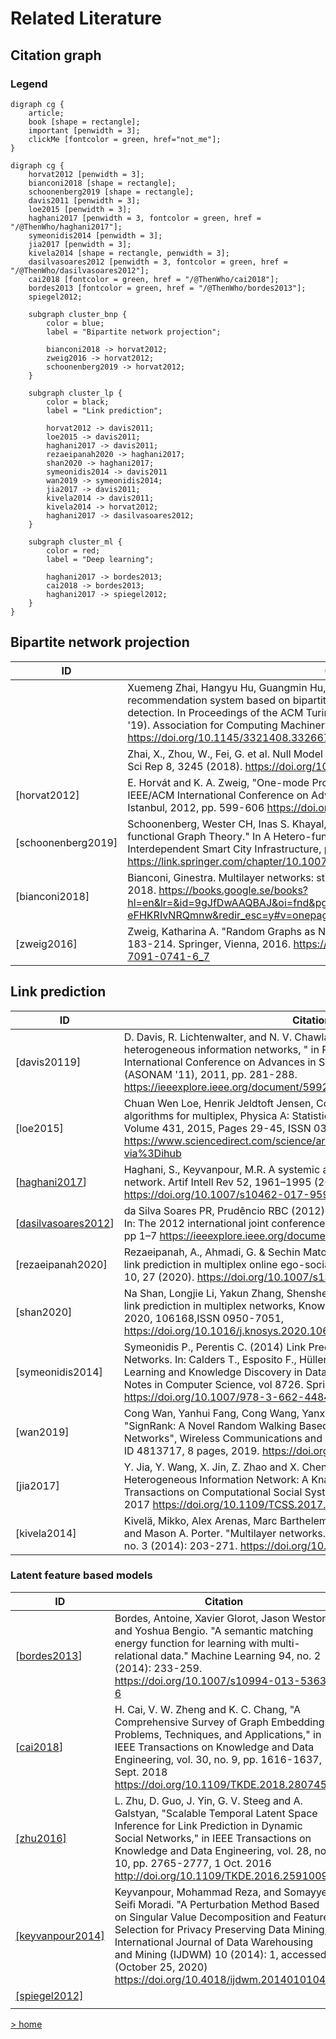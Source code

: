 # Related Literature

## Citation graph

### Legend
```graphviz 
digraph cg {
    article;
    book [shape = rectangle];
    important [penwidth = 3];
    clickMe [fontcolor = green, href="not_me"];
}
```

```graphviz 
digraph cg {
    horvat2012 [penwidth = 3];
    bianconi2018 [shape = rectangle];
    schoonenberg2019 [shape = rectangle];
    davis2011 [penwidth = 3];
    loe2015 [penwidth = 3];
    haghani2017 [penwidth = 3, fontcolor = green, href = "/@ThenWho/haghani2017"];
    symeonidis2014 [penwidth = 3];
    jia2017 [penwidth = 3];
    kivela2014 [shape = rectangle, penwidth = 3];
    dasilvasoares2012 [penwidth = 3, fontcolor = green, href = "/@ThenWho/dasilvasoares2012"];
    cai2018 [fontcolor = green, href = "/@ThenWho/cai2018"];
    bordes2013 [fontcolor = green, href = "/@ThenWho/bordes2013"];
    spiegel2012;
    
    subgraph cluster_bnp {
		color = blue;
		label = "Bipartite network projection";
        
        bianconi2018 -> horvat2012;
        zweig2016 -> horvat2012;
        schoonenberg2019 -> horvat2012;
	}
    
    subgraph cluster_lp {
		color = black;
		label = "Link prediction";
        
        horvat2012 -> davis2011;
        loe2015 -> davis2011;
        haghani2017 -> davis2011;
        rezaeipanah2020 -> haghani2017;
        shan2020 -> haghani2017;
        symeonidis2014 -> davis2011
        wan2019 -> symeonidis2014;
        jia2017 -> davis2011;
        kivela2014 -> davis2011;
        kivela2014 -> horvat2012;
        haghani2017 -> dasilvasoares2012;
    }
    
    subgraph cluster_ml {
		color = red;
		label = "Deep learning";
        
        haghani2017 -> bordes2013;
        cai2018 -> bordes2013;
        haghani2017 -> spiegel2012;
    }
}
```

## Bipartite network projection

| ID  | Citation                                                                                                                                                                                                                                                                                                                                                                     |
| --- | ---------------------------------------------------------------------------------------------------------------------------------------------------------------------------------------------------------------------------------------------------------------------------------------------------------------------------------------------------------------------------- |
|     | Xuemeng Zhai, Hangyu Hu, Guangmin Hu, and Youyang Qu. 2019. PRBL: a personalized recommendation system based on bipartite network projection and link community detection. In Proceedings of the ACM Turing Celebration Conference - China (ACM TURC '19). Association for Computing Machinery, New York, NY, USA, Article 150, 1–7. https://doi.org/10.1145/3321408.3326678 |
|     | Zhai, X., Zhou, W., Fei, G. et al. Null Model and Community Structure in Multiplex Networks. Sci Rep 8, 3245 (2018). https://doi.org/10.1038/s41598-018-21286-0 |
| [horvat2012] | E. Horvát and K. A. Zweig, "One-mode Projection of Multiplex Bipartite Graphs," 2012 IEEE/ACM International Conference on Advances in Social Networks Analysis and Mining, Istanbul, 2012, pp. 599-606 https://doi.org/10.1109/ASONAM.2012.101  |
| [schoonenberg2019] | Schoonenberg, Wester CH, Inas S. Khayal, and Amro M. Farid. "The Need for Hetero-functional Graph Theory." In A Hetero-functional Graph Theory for Modeling Interdependent Smart City Infrastructure, pp. 13-21. Springer, Cham, 2019. https://link.springer.com/chapter/10.1007/978-3-319-99301-0_2  |
| [bianconi2018] | Bianconi, Ginestra. Multilayer networks: structure and function. Oxford university press, 2018. https://books.google.se/books?hl=en&lr=&id=9gJfDwAAQBAJ&oi=fnd&pg=PP1&ots=rJ9hfx7MAU&sig=gmm9FozaMHbDf-eFHKRIvNRQmnw&redir_esc=y#v=onepage&q&f=false |
| [zweig2016] | Zweig, Katharina A. "Random Graphs as Null Models." In Network Analysis Literacy, pp. 183-214. Springer, Vienna, 2016. https://link.springer.com/chapter/10.1007/978-3-7091-0741-6_7  |


## Link prediction

| ID  | Citation |
| --- | -------- |
| [davis20119] | D. Davis, R. Lichtenwalter, and N. V. Chawla, "Multi-relational link prediction in heterogeneous information networks, " in Proceedings of the 2011 International Conference on Advances in Social Networks Analysis and Mining (ASONAM '11), 2011, pp. 281-288. https://ieeexplore.ieee.org/document/5992590  |
| [loe2015] | Chuan Wen Loe, Henrik Jeldtoft Jensen, Comparison of communities detection algorithms for multiplex, Physica A: Statistical Mechanics and its Applications, Volume 431, 2015, Pages 29-45, ISSN 0378-4371 https://www.sciencedirect.com/science/article/abs/pii/S0378437115002125?via%3Dihub  |
| [[haghani2017](/@ThenWho/haghani2017)] | Haghani, S., Keyvanpour, M.R. A systemic analysis of link prediction in social network. Artif Intell Rev 52, 1961–1995 (2019). https://doi.org/10.1007/s10462-017-9590-2  |
| [[dasilvasoares2012](/@ThenWho/dasilvasoares2012)] | da Silva Soares PR, Prudêncio RBC (2012) Time series based link prediction. In: The 2012 international joint conference on neural networks (IJCNN), IEEE, pp 1–7 https://ieeexplore.ieee.org/document/6252471  |
| [rezaeipanah2020] | Rezaeipanah, A., Ahmadi, G. & Sechin Matoori, S. A classification approach to link prediction in multiplex online ego-social networks. Soc. Netw. Anal. Min. 10, 27 (2020). https://doi.org/10.1007/s13278-020-00639-6  |
| [shan2020]  | Na Shan, Longjie Li, Yakun Zhang, Shenshen Bai, Xiaoyun Chen, Supervised link prediction in multiplex networks, Knowledge-Based Systems, Volume 203, 2020, 106168,ISSN 0950-7051, https://doi.org/10.1016/j.knosys.2020.106168  |
| [symeonidis2014] | Symeonidis P., Perentis C. (2014) Link Prediction in Multi-modal Social Networks. In: Calders T., Esposito F., Hüllermeier E., Meo R. (eds) Machine Learning and Knowledge Discovery in Databases. ECML PKDD 2014. Lecture Notes in Computer Science, vol 8726. Springer, Berlin, Heidelberg. https://doi.org/10.1007/978-3-662-44845-8_10  |
| [wan2019] | Cong Wan, Yanhui Fang, Cong Wang, Yanxia Lv, Zejie Tian, Yun Wang, "SignRank: A Novel Random Walking Based Ranking Algorithm in Signed Networks", Wireless Communications and Mobile Computing, vol. 2019, Article ID 4813717, 8 pages, 2019. https://doi.org/10.1155/2019/4813717   |
| [jia2017] | Y. Jia, Y. Wang, X. Jin, Z. Zhao and X. Cheng, "Link Inference in Dynamic Heterogeneous Information Network: A Knapsack-Based Approach," in IEEE Transactions on Computational Social Systems, vol. 4, no. 3, pp. 80-92, Sept. 2017 https://doi.org/10.1109/TCSS.2017.2715069  |
| [kivela2014] | Kivelä, Mikko, Alex Arenas, Marc Barthelemy, James P. Gleeson, Yamir Moreno, and Mason A. Porter. "Multilayer networks." Journal of complex networks 2, no. 3 (2014): 203-271. https://doi.org/10.1093/comnet/cnu016  |


### Latent feature based models

| ID  | Citation |
| --- | -------- |
| [[bordes2013](/@ThenWho/bordes2013)] | Bordes, Antoine, Xavier Glorot, Jason Weston, and Yoshua Bengio. "A semantic matching energy function for learning with multi-relational data." Machine Learning 94, no. 2 (2014): 233-259.  https://doi.org/10.1007/s10994-013-5363-6  |
| [[cai2018](/@ThenWho/cai2018)] | H. Cai, V. W. Zheng and K. C. Chang, "A Comprehensive Survey of Graph Embedding: Problems, Techniques, and Applications," in IEEE Transactions on Knowledge and Data Engineering, vol. 30, no. 9, pp. 1616-1637, 1 Sept. 2018 https://doi.org/10.1109/TKDE.2018.2807452 |
| [[zhu2016]](/pCo0Jb-WS7-0k5gW87d-xw) | L. Zhu, D. Guo, J. Yin, G. V. Steeg and A. Galstyan, "Scalable Temporal Latent Space Inference for Link Prediction in Dynamic Social Networks," in IEEE Transactions on Knowledge and Data Engineering, vol. 28, no. 10, pp. 2765-2777, 1 Oct. 2016  http://doi.org/10.1109/TKDE.2016.2591009  |
| [[keyvanpour2014]](/ey5IFYJAQmWQkKT0KZqvyQ) | Keyvanpour, Mohammad Reza, and Somayyeh Seifi Moradi. "A Perturbation Method Based on Singular Value Decomposition and Feature Selection for Privacy Preserving Data Mining," International Journal of Data Warehousing and Mining (IJDWM) 10 (2014): 1, accessed (October 25, 2020)  https://doi.org/10.4018/ijdwm.2014010104  |
| [[spiegel2012]](/LzPsVc2CTUma2qBKRyPjnA)    |   |
|     |   |


[> home](https://hackmd.io/@ThenWho/PolisGraph)